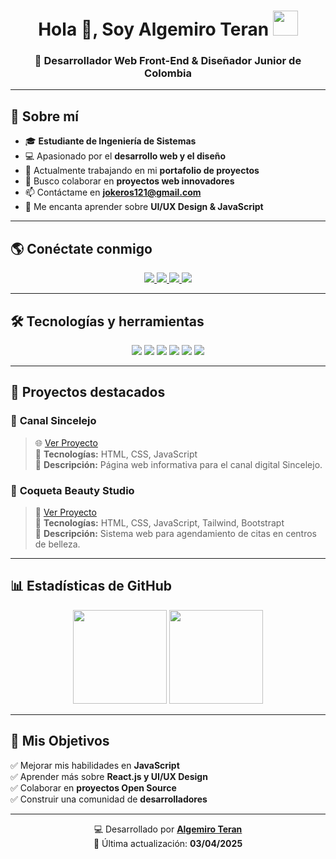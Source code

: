 <h1 align="center">Hola 👋, Soy Algemiro Teran <img height="40" src="https://emoji.gg/assets/emoji/7333-parrotdance.gif"></h1>

<h3 align="center">🚀 Desarrollador Web Front-End & Diseñador Junior de Colombia</h3>

---

## 🔹 **Sobre mí**
- 🎓 **Estudiante de Ingeniería de Sistemas**  
- 💻 Apasionado por el **desarrollo web y el diseño**  
- 🔭 Actualmente trabajando en mi **portafolio de proyectos**  
- 👯 Busco colaborar en **proyectos web innovadores**  
- 📫 Contáctame en **[jokeros121@gmail.com](mailto:jokeros121@gmail.com)**  
- 🎨 Me encanta aprender sobre **UI/UX Design & JavaScript**  

---

## 🌎 **Conéctate conmigo**
<p align="center">
  <a href="https://www.linkedin.com/in/algemiro-ter%C3%A1n-27096024a/" target="_blank">
    <img src="https://img.shields.io/badge/LinkedIn-0077B5?style=for-the-badge&logo=linkedin&logoColor=white" />
  </a>
  <a href="https://www.instagram.com/j___teran11/" target="_blank">
    <img src="https://img.shields.io/badge/Instagram-E4405F?style=for-the-badge&logo=instagram&logoColor=white" />
  </a>
  <a href="https://x.com/Jose_Teran_" target="_blank">
    <img src="https://img.shields.io/badge/Twitter-1DA1F2?style=for-the-badge&logo=twitter&logoColor=white" />
  </a>
  <a href="mailto:jokeros121@gmail.com">
    <img src="https://img.shields.io/badge/Gmail-D14836?style=for-the-badge&logo=gmail&logoColor=white" />
  </a>
</p>

---

## 🛠 **Tecnologías y herramientas**
<p align="center">
  <img src="https://img.shields.io/badge/HTML5-E34F26?style=for-the-badge&logo=html5&logoColor=white" />
  <img src="https://img.shields.io/badge/CSS3-1572B6?style=for-the-badge&logo=css3&logoColor=white" />
  <img src="https://img.shields.io/badge/JavaScript-F7DF1E?style=for-the-badge&logo=javascript&logoColor=black" />
  <img src="https://img.shields.io/badge/Figma-F24E1E?style=for-the-badge&logo=figma&logoColor=white" />
  <img src="https://img.shields.io/badge/Git-F05032?style=for-the-badge&logo=git&logoColor=white" />
  <img src="https://img.shields.io/badge/GitHub-181717?style=for-the-badge&logo=github&logoColor=white" />
</p>

---

## 🚀 **Proyectos destacados**
### 🔹 **Canal Sincelejo**
> 🌐 [Ver Proyecto](https://github.com/jokeros121/Canal-Sincelejo)  
> 📌 **Tecnologías:** HTML, CSS, JavaScript  
> 🎨 **Descripción:** Página web informativa para el canal digital Sincelejo.  

### 🔹 **Coqueta Beauty Studio**
> 💅 [Ver Proyecto](https://github.com/jokeros121/coqueta-beauty)  
> 📌 **Tecnologías:** HTML, CSS, JavaScript, Tailwind, Bootstrapt  
> 📝 **Descripción:** Sistema web para agendamiento de citas en centros de belleza.  

---

## 📊 **Estadísticas de GitHub**
<div align="center">
  <img height="150" src="https://github-readme-stats.vercel.app/api?username=jokeros121&theme=react&show_icons=true&include_all_commits=true" />
  <img height="150" src="https://github-readme-stats.vercel.app/api/top-langs/?username=jokeros121&theme=react&layout=compact" />
</div>

---

## 🎯 **Mis Objetivos**
✅ Mejorar mis habilidades en **JavaScript**  
✅ Aprender más sobre **React.js y UI/UX Design**  
✅ Colaborar en **proyectos Open Source**  
✅ Construir una comunidad de **desarrolladores**  

---

<div align="center">

💻 Desarrollado por [**Algemiro Teran**](https://github.com/jokeros121)  
📅 Última actualización: **03/04/2025**

</div>
